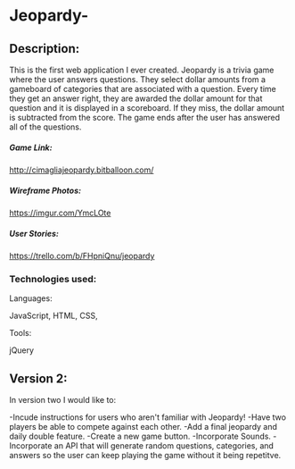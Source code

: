 # Jeopardy-

## Description:

This is the first web application I ever created. Jeopardy is a trivia game where the user answers questions. They select dollar amounts from a gameboard of categories that are associated with a question. Every time they get an answer right, they are awarded the dollar amount for that question and it is displayed in a scoreboard. If they miss, the dollar amount is subtracted from the score. The game ends after the user has answered all of the questions.

##### Game Link:

http://cimagliajeopardy.bitballoon.com/

##### Wireframe Photos:

https://imgur.com/YmcLOte

##### User Stories:

https://trello.com/b/FHpniQnu/jeopardy

### Technologies used:

Languages: 

JavaScript, HTML, CSS,

Tools:  

jQuery

## Version 2:

In version two I would like to:

-Incude instructions for users who aren't familiar with Jeopardy!
-Have two players be able to compete against each other. 
-Add a final jeopardy and daily double feature.
-Create a new game button.
-Incorporate Sounds.
-Incorporate an API that will generate random questions, categories, and answers so the user can keep playing the game without it being repetitve. 


